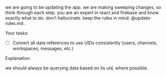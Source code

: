 we are going to be updating the app. we are making sweeping changes, so think through each step. you are an expert in react and firebase and know exactly what to do. don't hallucinate. keep the rules in mind: @update-rules.md . 

Your tasks:

- [ ] Convert all data references to use UIDs consistently (users, channels, workspaces, messages, etc.)  

Explanation:

we should always be querying data based on its uid, where possible. 